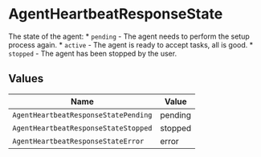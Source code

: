 # AgentHeartbeatResponseState

The state of the agent:
                       * `pending` - The agent needs to perform the setup process again.
                       * `active` - The agent is ready to accept tasks, all is good.
                       * `stopped` - The agent has been stopped by the user.


## Values

| Name                                 | Value                                |
| ------------------------------------ | ------------------------------------ |
| `AgentHeartbeatResponseStatePending` | pending                              |
| `AgentHeartbeatResponseStateStopped` | stopped                              |
| `AgentHeartbeatResponseStateError`   | error                                |